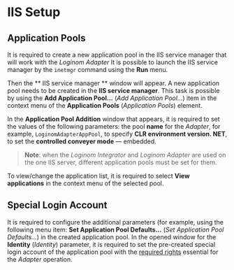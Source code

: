 # IIS Setup

## Application Pools

It is required to create a new application pool in the IIS service manager that will work with the *Loginom Adapter* It is possible to launch the IIS service manager by the `inetmgr` command using the **Run** menu.

Then the ** IIS service manager ** window will appear. A new application pool needs to be created in the **IIS service manager**. This task is possible by using the **Add Application Pool…** (*Add Application Pool…*) item in the context menu of the **Application Pools** (*Application Pools*) element.

In the **Application Pool Addition** window that appears, it is required to set the values of the following parameters: the pool **name** for the *Adapter*, for example, `LoginomAdapterAppPool`, to specify **CLR environment version. NET**, to set the **controlled conveyer mode** — embedded.

> **Note**: when the *Loginom Integrator* and *Loginom Adapter* are used on the one IIS server, different application pools must be set for them.

To view/change the application list, it is required to select **View applications** in the context menu of the selected pool.

## Special Login Account

It is required to configure the additional parameters (for example, using the following menu item: **Set Application Pool Defaults…** (*Set Application Pool Defaults…*) in the created application pool. In the opened window for the **Identity** (*Identity*) parameter, it is required to set the pre-created special login account of the application pool with the [required rights](./special-user.md#neobkhodimye-prava) essential for the *Adapter* operation.
